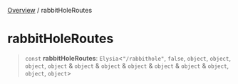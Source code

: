 [Overview](../index.md) / rabbitHoleRoutes

# rabbitHoleRoutes

> `const` **rabbitHoleRoutes**: `Elysia`\<`"/rabbithole"`, `false`, `object`, `object`, `object`, `object` & `object` & `object` & `object` & `object` & `object` & `object`, `object`, `object`\>
